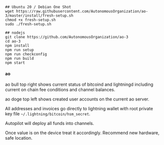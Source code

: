 ```
## Ubuntu 20 / Debian One Shot
wget https://raw.githubusercontent.com/AutonomousOrganization/ao-3/master/install/fresh-setup.sh
chmod +x fresh-setup.sh
sudo ./fresh-setup.sh

## nodejs
git clone https://github.com/AutonomousOrganization/ao-3
cd ao-3
npm install
npm run setup
npm run checkconfig
npm run build
npm start
```

#### ao

ao bull top right shows current status of bitcoind and lightningd including current on chain fee conditions and channel balances.

ao doge top left shows created user accounts on the current ao server.

All addresses and invoices go directly to lightning wallet with root private key file `~/.lightning/bitcoin/hsm_secret`.

Autopilot will deploy all funds into channels.  

Once value is on the device treat it accordingly. Recommend new hardware, safe location.  
